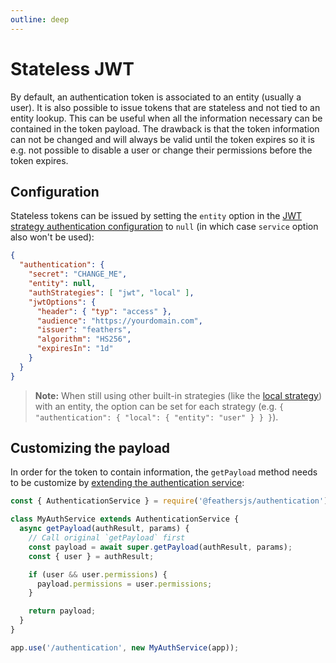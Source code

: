 ```yaml
---
outline: deep
---
```


# Stateless JWT

By default, an authentication token is associated to an entity (usually a user). It is also possible to issue tokens that are stateless and not tied to an entity lookup. This can be useful when all the information necessary can be contained in the token payload. The drawback is that the token information can not be changed and will always be valid until the token expires so it is e.g. not possible to disable a user or change their permissions before the token expires.

## Configuration

Stateless tokens can be issued by setting the `entity` option in the [JWT strategy authentication configuration](../../api/authentication/jwt.md#configuration) to `null` (in which case `service` option also won't be used):

```json
{
  "authentication": {
    "secret": "CHANGE_ME",
    "entity": null,
    "authStrategies": [ "jwt", "local" ],
    "jwtOptions": {
      "header": { "typ": "access" },
      "audience": "https://yourdomain.com",
      "issuer": "feathers",
      "algorithm": "HS256",
      "expiresIn": "1d"
    }
  }
}
```

> __Note:__ When still using other built-in strategies (like the [local strategy](../../api/authentication/local.md)) with an entity, the option can be set for each strategy (e.g. `{ "authentication": { "local": { "entity": "user" } } }`).

## Customizing the payload

In order for the token to contain information, the `getPayload` method needs to be customize by [extending the authentication service](../../api/authentication/service.md#customization):

```js
const { AuthenticationService } = require('@feathersjs/authentication');

class MyAuthService extends AuthenticationService {
  async getPayload(authResult, params) {
    // Call original `getPayload` first
    const payload = await super.getPayload(authResult, params);
    const { user } = authResult;

    if (user && user.permissions) {
      payload.permissions = user.permissions;
    }

    return payload;
  }
}

app.use('/authentication', new MyAuthService(app));
```
